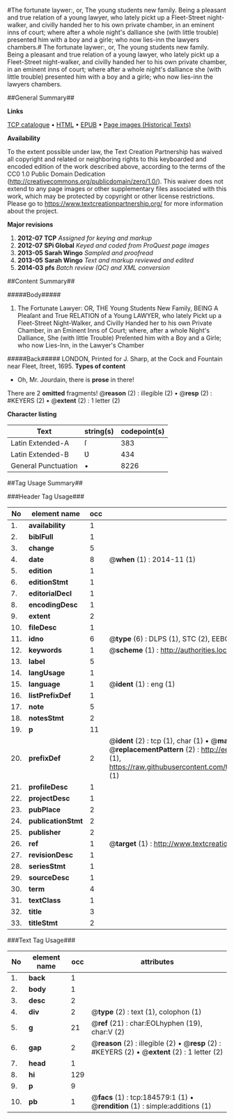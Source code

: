 #The fortunate laywer:, or, The young students new family. Being a pleasant and true relation of a young lawyer, who lately pickt up a Fleet-Street night-walker, and civilly handed her to his own private chamber, in an eminent inns of court; where after a whole night's dalliance she (with little trouble) presented him with a boy and a girle; who now lies-inn the lawyers chambers.#
The fortunate laywer:, or, The young students new family. Being a pleasant and true relation of a young lawyer, who lately pickt up a Fleet-Street night-walker, and civilly handed her to his own private chamber, in an eminent inns of court; where after a whole night's dalliance she (with little trouble) presented him with a boy and a girle; who now lies-inn the lawyers chambers.

##General Summary##

**Links**

[TCP catalogue](http://www.ota.ox.ac.uk/tcp/)  • 
[HTML](http://tei.it.ox.ac.uk/tcp/Texts-HTML/free/B09/B09155.html)  • 
[EPUB](http://tei.it.ox.ac.uk/tcp/Texts-EPUB/free/B09/B09155.epub) • 
[Page images (Historical Texts)](https://historicaltexts.jisc.ac.uk/eebo-64551279e)

**Availability**

To the extent possible under law, the Text Creation Partnership has waived all copyright and related or neighboring rights to this keyboarded and encoded edition of the work described above, according to the terms of the CC0 1.0 Public Domain Dedication (http://creativecommons.org/publicdomain/zero/1.0/). This waiver does not extend to any page images or other supplementary files associated with this work, which may be protected by copyright or other license restrictions. Please go to https://www.textcreationpartnership.org/ for more information about the project.

**Major revisions**

1. __2012-07__ __TCP__ *Assigned for keying and markup*
1. __2012-07__ __SPi Global__ *Keyed and coded from ProQuest page images*
1. __2013-05__ __Sarah Wingo__ *Sampled and proofread*
1. __2013-05__ __Sarah Wingo__ *Text and markup reviewed and edited*
1. __2014-03__ __pfs__ *Batch review (QC) and XML conversion*

##Content Summary##

#####Body#####

1. The Fortunate Lawyer: OR, THE Young Students New Family, BEING A Pleaſant and True RELATION of a Young LAWYER, who lately Pickt up a Fleet-Street Night-Walker, and Civilly Handed her to his own Private Chamber, in an Eminent Inns of Court; where, after a whole Night's Dalliance, She (with little Trouble) Preſented him with a Boy and a Girle; who now Lies-Inn, in the Lawyer's Chamber

#####Back#####
LONDON, Printed for J. Sharp, at the Cock and Fountain near Fleet, ſtreet, 1695.
**Types of content**

  * Oh, Mr. Jourdain, there is **prose** in there!

There are 2 **omitted** fragments! 
 @__reason__ (2) : illegible (2)  •  @__resp__ (2) : #KEYERS (2)  •  @__extent__ (2) : 1 letter (2)

**Character listing**


|Text|string(s)|codepoint(s)|
|---|---|---|
|Latin Extended-A|ſ|383|
|Latin Extended-B|Ʋ|434|
|General Punctuation|•|8226|

##Tag Usage Summary##

###Header Tag Usage###

|No|element name|occ|attributes|
|---|---|---|---|
|1.|__availability__|1||
|2.|__biblFull__|1||
|3.|__change__|5||
|4.|__date__|8| @__when__ (1) : 2014-11 (1)|
|5.|__edition__|1||
|6.|__editionStmt__|1||
|7.|__editorialDecl__|1||
|8.|__encodingDesc__|1||
|9.|__extent__|2||
|10.|__fileDesc__|1||
|11.|__idno__|6| @__type__ (6) : DLPS (1), STC (2), EEBO-CITATION (1), OCLC (1), VID (1)|
|12.|__keywords__|1| @__scheme__ (1) : http://authorities.loc.gov/ (1)|
|13.|__label__|5||
|14.|__langUsage__|1||
|15.|__language__|1| @__ident__ (1) : eng (1)|
|16.|__listPrefixDef__|1||
|17.|__note__|5||
|18.|__notesStmt__|2||
|19.|__p__|11||
|20.|__prefixDef__|2| @__ident__ (2) : tcp (1), char (1)  •  @__matchPattern__ (2) : ([0-9\-]+):([0-9IVX]+) (1), (.+) (1)  •  @__replacementPattern__ (2) : http://eebo.chadwyck.com/downloadtiff?vid=$1&page=$2 (1), https://raw.githubusercontent.com/textcreationpartnership/Texts/master/tcpchars.xml#$1 (1)|
|21.|__profileDesc__|1||
|22.|__projectDesc__|1||
|23.|__pubPlace__|2||
|24.|__publicationStmt__|2||
|25.|__publisher__|2||
|26.|__ref__|1| @__target__ (1) : http://www.textcreationpartnership.org/docs/. (1)|
|27.|__revisionDesc__|1||
|28.|__seriesStmt__|1||
|29.|__sourceDesc__|1||
|30.|__term__|4||
|31.|__textClass__|1||
|32.|__title__|3||
|33.|__titleStmt__|2||


###Text Tag Usage###

|No|element name|occ|attributes|
|---|---|---|---|
|1.|__back__|1||
|2.|__body__|1||
|3.|__desc__|2||
|4.|__div__|2| @__type__ (2) : text (1), colophon (1)|
|5.|__g__|21| @__ref__ (21) : char:EOLhyphen (19), char:V (2)|
|6.|__gap__|2| @__reason__ (2) : illegible (2)  •  @__resp__ (2) : #KEYERS (2)  •  @__extent__ (2) : 1 letter (2)|
|7.|__head__|1||
|8.|__hi__|129||
|9.|__p__|9||
|10.|__pb__|1| @__facs__ (1) : tcp:184579:1 (1)  •  @__rendition__ (1) : simple:additions (1)|
